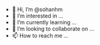 - 👋 Hi, I’m @sohanhm
- 👀 I’m interested in ...
- 🌱 I’m currently learning ...
- 💞️ I’m looking to collaborate on ...
- 📫 How to reach me ...

<!---
sohanhm/sohanhm is a ✨ special ✨ repository because its `README.md` (this file) appears on your GitHub profile.
You can click the Preview link to take a look at your changes.
--->
